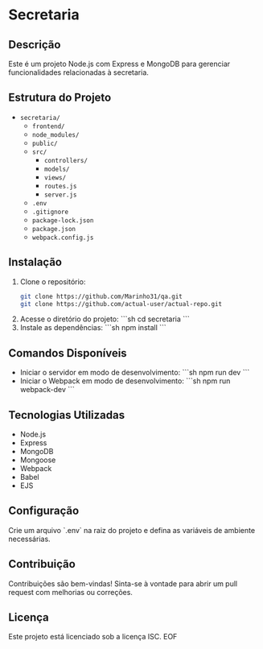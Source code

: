 # Secretaria

## Descrição
Este é um projeto Node.js com Express e MongoDB para gerenciar funcionalidades relacionadas à secretaria.

## Estrutura do Projeto

- `secretaria/`
  - `frontend/`  
  - `node_modules/`  
  - `public/`  
  - `src/`
    - `controllers/`  
    - `models/`  
    - `views/`  
    - `routes.js`  
    - `server.js`  
  - `.env`  
  - `.gitignore`  
  - `package-lock.json`  
  - `package.json`  
  - `webpack.config.js`

## Instalação
1. Clone o repositório:
   ```sh
   git clone https://github.com/Marinho31/qa.git
   git clone https://github.com/actual-user/actual-repo.git
   
2. Acesse o diretório do projeto:
   \`\`\`sh
   cd secretaria
   \`\`\`
3. Instale as dependências:
   \`\`\`sh
   npm install
   \`\`\`

## Comandos Disponíveis
- Iniciar o servidor em modo de desenvolvimento:
  \`\`\`sh
  npm run dev
  \`\`\`
- Iniciar o Webpack em modo de desenvolvimento:
  \`\`\`sh
  npm run webpack-dev
  \`\`\`

## Tecnologias Utilizadas
- Node.js
- Express
- MongoDB
- Mongoose
- Webpack
- Babel
- EJS

## Configuração
Crie um arquivo \`.env\` na raiz do projeto e defina as variáveis de ambiente necessárias.

## Contribuição
Contribuições são bem-vindas! Sinta-se à vontade para abrir um pull request com melhorias ou correções.

## Licença
Este projeto está licenciado sob a licença ISC.
EOF
